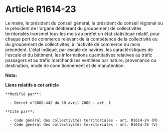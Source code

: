 # Article R1614-23

Le maire, le président du conseil général, le président du conseil régional ou le président de l'organe délibérant du
groupement de collectivités territoriales transmet tous les mois au préfet un état statistique relatif, pour chaque port de
commerce relevant de la compétence de la collectivité ou du groupement de collectivités, à l'activité de commerce du mois
précédent.  L'état indique, par escale de navires, les caractéristiques de l'escale et du bâtiment, les informations
quantitatives relatives au trafic passagers et au trafic marchandises ventilées par nature, provenance ou destination, mode
de conditionnement et de manutention.

**Nota:**



**Liens relatifs à cet article**

	**Modifié par**:

	  - Décret n°2008-442 du 30 avril 2008 - art. 1

	**Cité par**:

	  - Code général des collectivités territoriales - art. R1614-24 (M)
	  - Code général des collectivités territoriales - art. R1614-26 (V)
